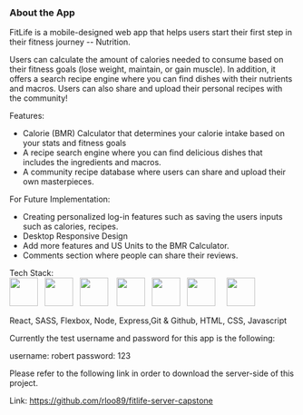 ### About the App

FitLife is a mobile-designed web app that helps users start their first step in their fitness journey -- Nutrition.

Users can calculate the amount of calories needed to consume based on their fitness goals (lose weight, maintain, or gain muscle). In addition, it offers a search recipe engine where you can find dishes with their nutrients and macros.  Users can also share and upload their personal recipes with the community!


Features:

- Calorie (BMR) Calculator that determines your calorie intake based on your stats and fitness goals 
- A recipe search engine where you can find delicious dishes that includes the ingredients and macros.
- A community recipe database where users can share and upload their own masterpieces.

For Future Implementation:

- Creating personalized log-in features such as saving the users inputs such as calories, recipes.
- Desktop Responsive Design
- Add more features and US Units to the BMR Calculator.
- Comments section where people can share their reviews.

Tech Stack:                 
 <img src="https://cdn.iconscout.com/icon/free/png-256/html5-40-1175193.png" width="50px">&nbsp;&nbsp; <img src="https://cdn.iconscout.com/icon/free/png-256/css3-11-1175239.png" width="50px"> &nbsp;&nbsp;<img src="https://cdn.iconscout.com/icon/free/png-256/react-3-1175109.png" width="50px"> &nbsp;&nbsp; <img src="https://cdn.iconscout.com/icon/free/png-256/sass-226054.png" width="50px"> &nbsp;&nbsp;<img src="https://cdn.iconscout.com/icon/free/png-256/node-js-1174925.png" width="50px"> &nbsp;&nbsp;<img src="https://cdn.iconscout.com/icon/free/png-256/express-8-1175029.png" width="50px">&nbsp;&nbsp;  &nbsp;&nbsp;<img src="https://cdn.iconscout.com/icon/free/png-256/github-163-761603.png" width="50px"> 

React, SASS, Flexbox, Node, Express,Git & Github, HTML, CSS, Javascript


Currently the test username and password for this app is the following:

username: robert
password: 123

Please refer to the following link in order to download the server-side of this project.

Link: https://github.com/rloo89/fitlife-server-capstone

